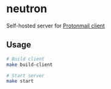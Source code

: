 # neutron

Self-hosted server for [Protonmail client](https://github.com/ProtonMail/WebClient)

## Usage

```bash
# Build client
make build-client

# Start server
make start
```
